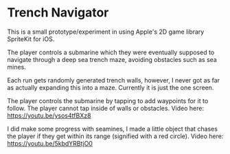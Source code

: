 # Trench Navigator

This is a small prototype/experiment in using Apple's 2D game library SpriteKit for iOS.

The player controls a submarine which they were eventually supposed to navigate through a deep sea
trench maze, avoiding obstacles such as sea mines.

Each run gets randomly generated trench walls, however, I never got as far as actually expanding
this into a maze. Currently it is just the one screen.

The player controls the submarine by tapping to add waypoints for it to follow. The player cannot
tap inside of walls or obstacles. Video here: https://youtu.be/ysos4tfBXz8

I did make some progress with seamines, I made a little object that chases the player if they get
within its range (signified with a red circle). Video here: https://youtu.be/5kbdYRBtjO0
